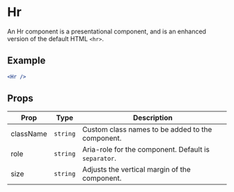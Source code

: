 # Hr

An Hr component is a presentational component, and is an enhanced version of the default HTML `<hr>`.

## Example

```jsx
<Hr />
```


## Props

| Prop | Type | Description |
| --- | --- | --- |
| className | `string` | Custom class names to be added to the component. |
| role | `string` | Aria-role for the component. Default is `separator`. |
| size | `string` | Adjusts the vertical margin of the component. |
